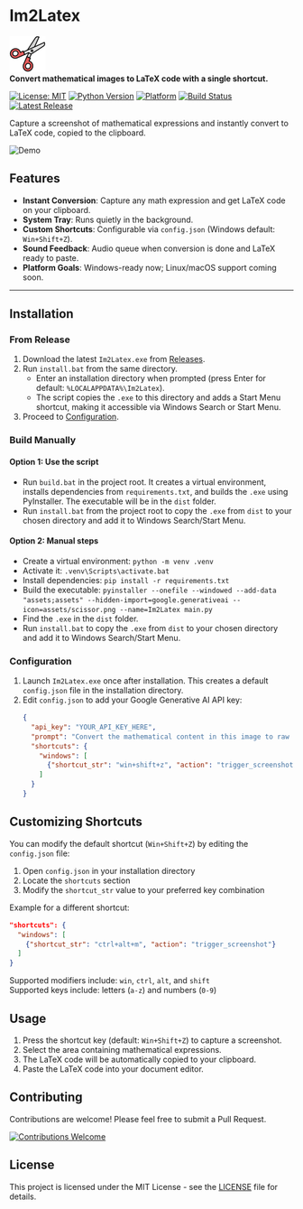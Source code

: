 # Im2Latex

![Im2Latex Logo](assets/scissor.png)  
**Convert mathematical images to LaTeX code with a single shortcut.**

[![License: MIT](https://img.shields.io/badge/License-MIT-blue.svg)](LICENSE)
[![Python Version](https://img.shields.io/badge/Python-3.8+-yellow.svg)](https://www.python.org/downloads/)
[![Platform](https://img.shields.io/badge/Platform-Windows%20|%20Linux%20|%20macOS-lightgrey.svg)]()
[![Build Status](https://img.shields.io/badge/build-passing-brightgreen.svg)]()
[![Latest Release](https://img.shields.io/badge/release-v1.0-orange.svg)](https://github.com/username/im2latex/releases)

Capture a screenshot of mathematical expressions and instantly convert to LaTeX code, copied to the clipboard.

![Demo](.github/new_demo.gif)

## Features

- **Instant Conversion**: Capture any math expression and get LaTeX code on your clipboard.
- **System Tray**: Runs quietly in the background.
- **Custom Shortcuts**: Configurable via `config.json` (Windows default: `Win+Shift+Z`).
- **Sound Feedback**: Audio queue when conversion is done and LaTeX ready to paste.
- **Platform Goals**: Windows-ready now; Linux/macOS support coming soon.

---

## Installation

### From Release

1. Download the latest `Im2Latex.exe` from [Releases](https://github.com/username/im2latex/releases).
2. Run `install.bat` from the same directory.
   - Enter an installation directory when prompted (press Enter for default: `%LOCALAPPDATA%\Im2Latex`).
   - The script copies the `.exe` to this directory and adds a Start Menu shortcut, making it accessible via Windows Search or Start Menu.
3. Proceed to [Configuration](#configuration).

### Build Manually

#### Option 1: Use the script
- Run `build.bat` in the project root. It creates a virtual environment, installs dependencies from `requirements.txt`, and builds the `.exe` using PyInstaller. The executable will be in the `dist` folder.
- Run `install.bat` from the project root to copy the `.exe` from `dist` to your chosen directory and add it to Windows Search/Start Menu.

#### Option 2: Manual steps
- Create a virtual environment: `python -m venv .venv`
- Activate it: `.venv\Scripts\activate.bat`
- Install dependencies: `pip install -r requirements.txt`
- Build the executable: `pyinstaller --onefile --windowed --add-data "assets;assets" --hidden-import=google.generativeai --icon=assets/scissor.png --name=Im2Latex main.py`
- Find the `.exe` in the `dist` folder.
- Run `install.bat` to copy the `.exe` from `dist` to your chosen directory and add it to Windows Search/Start Menu.

### Configuration

1. Launch `Im2Latex.exe` once after installation. This creates a default `config.json` file in the installation directory.
2. Edit `config.json` to add your Google Generative AI API key:
   ```json
   {
     "api_key": "YOUR_API_KEY_HERE",
     "prompt": "Convert the mathematical content in this image to raw LaTeX math code. Use \\text{} for plain text within equations. For one equation, return only its code. For multiple equations, use \\begin{array}{l}...\\end{array} with \\\\ between equations, matching the image's visual structure. Never use standalone environments like equation or align, and never wrap output in code block markers (e.g., ```). Return NA if no math is present.",
     "shortcuts": {
       "windows": [
         {"shortcut_str": "win+shift+z", "action": "trigger_screenshot"}
       ]
     }
   }
   ```

## Customizing Shortcuts

You can modify the default shortcut (`Win+Shift+Z`) by editing the `config.json` file:

1. Open `config.json` in your installation directory
2. Locate the `shortcuts` section
3. Modify the `shortcut_str` value to your preferred key combination

Example for a different shortcut:
```json
"shortcuts": {
  "windows": [
    {"shortcut_str": "ctrl+alt+m", "action": "trigger_screenshot"}
  ]
}
```

Supported modifiers include: `win`, `ctrl`, `alt`, and `shift`  
Supported keys include: letters (`a-z`) and numbers (`0-9`)

## Usage

1. Press the shortcut key (default: `Win+Shift+Z`) to capture a screenshot.
2. Select the area containing mathematical expressions.
3. The LaTeX code will be automatically copied to your clipboard.
4. Paste the LaTeX code into your document editor.

## Contributing

Contributions are welcome! Please feel free to submit a Pull Request.

[![Contributions Welcome](https://img.shields.io/badge/contributions-welcome-brightgreen.svg)](https://github.com/username/im2latex/issues)

## License

This project is licensed under the MIT License - see the [LICENSE](LICENSE) file for details.